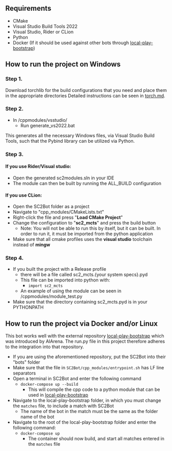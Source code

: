 ## Requirements

- CMake
- Visual Studio Build Tools 2022
- Visual Studio, Rider or CLion
- Python
- Docker (If it should be used against other bots through [local-play-bootstrap](https://github.com/aiarena/local-play-bootstrap))

## How to run the project on Windows

### Step 1.

Download torchlib for the build configurations that you need and place them in the appropriate directories
Detailed instructions can be seen in [torch.md](./cpp_modules/externals/libtorch/torch.md).

### Step 2.

- In /cppmodules/vsstudio/
  - Run generate_vs2022.bat

This generates all the necessary Windows files, via Visual Studio Build Tools,
such that the Pybind library can be utilized via Python.

### Step 3.

#### If you use Rider/Visual studio:

- Open the generated sc2modules.sln in your IDE
- The module can then be built by running the ALL_BUILD configuration

#### If you use CLion:

- Open the SC2Bot folder as a project
- Navigate to "cpp_modules/CMakeLists.txt"
- Right-click the file and press "**Load CMake Project**"
- Change the configuration to "**sc2_mcts**" and press the build button
  - Note: You will not be able to run this by itself, but it can be built. In order to run it, it must be imported from the python application
- Make sure that all cmake profiles uses the **visual studio** toolchain instead of **mingw**

### Step 4.

- If you built the project with a Release profile
  - there will be a file called sc2_mcts.{your system specs}.pyd
  - This file can be imported into python with:
    - `import sc2_mcts`
  - An example of using the module can be seen in /cppmodules/module_test.py
- Make sure that the directory containing sc2_mcts.pyd is in your PYTHONPATH

## How to run the project via Docker and/or Linux

This bot works well with the external repository [local-play-bootstrap](https://github.com/aiarena/local-play-bootstrap)
which was introduced by AIArena. The run.py file in this project therefore adheres
to the integration into that repository.

- If you are using the aforementioned repository, put the SC2Bot into their
  "bots" folder
- Make sure that the file in `SC2Bot/cpp_modules/entrypoint.sh` has LF line separators
- Open a terminal in SC2Bot and enter the following command
  - `docker-compose up --build`
    - This will compile the cpp code to a python module that can be used in [local-play-bootstrap](https://github.com/aiarena/local-play-bootstrap)
- Navigate to the local-play-bootstrap folder, in which
  you must change the `matches` file, to include a match with SC2Bot
  - The name of the bot in the match must be the same as the folder name of the bot
- Navigate to the root of the local-play-bootstrap folder and enter the following command:
  - `docker-compose up`
    - The container should now build, and start all matches entered in the `matches` file
